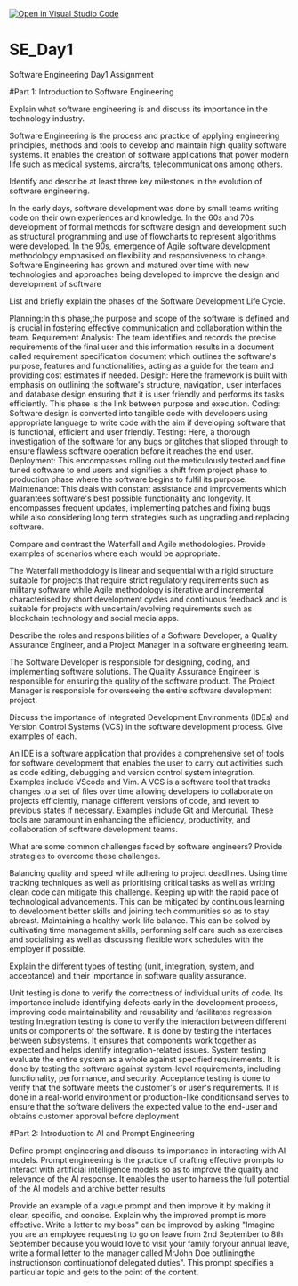 [![Open in Visual Studio Code](https://classroom.github.com/assets/open-in-vscode-2e0aaae1b6195c2367325f4f02e2d04e9abb55f0b24a779b69b11b9e10269abc.svg)](https://classroom.github.com/online_ide?assignment_repo_id=15571794&assignment_repo_type=AssignmentRepo)
# SE_Day1
Software Engineering Day1 Assignment

#Part 1: Introduction to Software Engineering

Explain what software engineering is and discuss its importance in the technology industry.

Software Engineering is the process  and practice of applying engineering principles, methods and tools to develop and maintain high quality software systems. It enables the creation of software applications that power modern life such as medical systems, aircrafts, telecommunications among others.


Identify and describe at least three key milestones in the evolution of software engineering.

In the early days,  software development was done by small teams writing code on their own experiences and knowledge. 
In the 60s and 70s development of formal methods for software design and development such as structural programming and use of flowcharts to represent algorithms were developed.
In the 90s, emergence of Agile software development methodology emphasised on flexibility and responsiveness to change.
Software Engineering has grown and matured over time with new technologies and approaches being developed to improve the design  and development of software 


List and briefly explain the phases of the Software Development Life Cycle.

Planning:In this phase,the purpose and scope of the software is defined and is crucial in fostering effective communication and collaboration within the team.
Requirement Analysis: The team identifies and records the precise requirements of the final user and this information results in a document called requirement specification document which outlines the software's purpose, features  and functionalities,  acting as a guide for the team and providing cost estimates if needed.
Desigh: Here the framework is built with emphasis on outlining the software's structure, navigation, user interfaces and database design ensuring that it is user friendly  and performs its tasks efficiently. This phase is the link between purpose and execution. 
Coding: Software design is converted into tangible code with developers using appropriate language to write code with the aim if developing software that is functional,  efficient and user friendly. 
Testing: Here, a thorough investigation of the software for any bugs or glitches that slipped through to ensure flawless software operation before it reaches the end user. 
Deployment: This encompasses rolling out the meticulously tested and fine tuned software to end users and signifies a shift from project phase to production phase where the software begins to fulfil its purpose. 
Maintenance: This deals with constant assistance and improvements which guarantees software's best possible functionality and longevity.  It encompasses frequent updates, implementing patches and fixing bugs while also considering long term strategies such as upgrading and replacing software. 


Compare and contrast the Waterfall and Agile methodologies. Provide examples of scenarios where each would be appropriate.

The Waterfall methodology is linear and sequential with a rigid structure  suitable for projects that require  strict regulatory requirements such as military software while Agile methodology is iterative and incremental characterised by short development cycles and continuous feedback and is suitable for projects with uncertain/evolving requirements such as blockchain technology and social media apps.


Describe the roles and responsibilities of a Software Developer, a Quality Assurance Engineer, and a Project Manager in a software engineering team.

The Software Developer is responsible for designing, coding, and implementing software solutions. The Quality Assurance Engineer is responsible for ensuring the quality of the software product. The Project Manager is responsible for overseeing the entire software development project.



Discuss the importance of Integrated Development Environments (IDEs) and Version Control Systems (VCS) in the software development process. Give examples of each.

An IDE is a software application that provides a comprehensive set of tools for software development that enables the user to carry out activities such as code editing,  debugging  and version control system integration. Examples include VScode and Vim.
A VCS is a software tool that tracks changes to a set of files over time allowing developers to collaborate on projects efficiently, manage different versions of code, and revert to previous states if necessary. 
Examples include Git and Mercurial. 
These tools are paramount in enhancing the efficiency, productivity, and collaboration of software development teams.


What are some common challenges faced by software engineers? Provide strategies to overcome these challenges.

Balancing quality and speed while adhering to project deadlines. Using time tracking techniques as well as prioritising critical tasks as well as writing clean code can mitigate this challenge. 
Keeping up with the rapid pace of technological advancements. This can be mitigated by continuous learning to development better skills and joining tech communities so as to stay abreast. 
Maintaining a healthy work-life balance. This can be solved by cultivating time management skills, performing self care such as exercises and socialising as well as discussing flexible work schedules with the employer if possible. 

Explain the different types of testing (unit, integration, system, and acceptance) and their importance in software quality assurance.

Unit testing is done to verify the correctness of individual units of code. Its importance include identifying defects early in the development process, improving code maintainability and reusability and facilitates regression testing
Integration testing is done to verify the interaction between different units or components of the software. It is done by testing the interfaces between subsystems. It ensures that components work together as expected and helps identify integration-related issues.
System testing evaluate the entire system as a whole against specified requirements. It is done by testing the software against system-level requirements, including functionality, performance, and security.
Acceptance testing is done to verify that the software meets the customer's or user's requirements. It is done in a real-world environment or production-like conditionsand serves to ensure that the software delivers the expected value to the end-user and obtains customer approval before deployment




#Part 2: Introduction to AI and Prompt Engineering


Define prompt engineering and discuss its importance in interacting with AI models.
Prompt engineering is the practice of crafting effective prompts to interact with artificial intelligence models so as to improve the quality and relevance of the AI response. It enables the user to harness the full potential of the AI models and archive better results

Provide an example of a vague prompt and then improve it by making it clear, specific, and concise. Explain why the improved prompt is more effective.
Write a letter to my boss" can be improved by asking "Imagine you are an employee requesting to go on leave from 2nd September to 8th September because you would love to visit your family foryour annual leave,  write a formal letter to the manager called MrJohn Doe outliningthe instructionson continuationof delegated duties". This prompt specifies a particular topic and gets to the point of the content.
